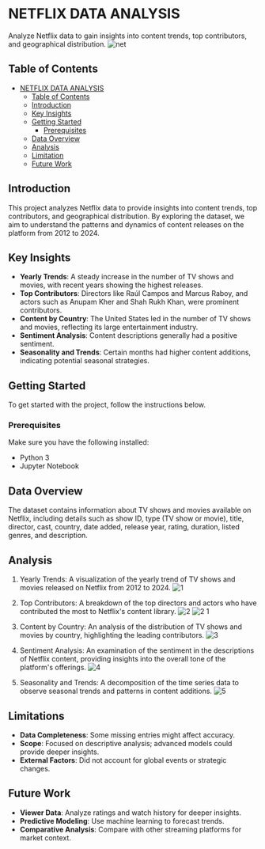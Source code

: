 # NETFLIX DATA ANALYSIS

Analyze Netflix data to gain insights into content trends, top contributors, and geographical distribution.
![net](https://github.com/bhkritika/Netflix-Data-Analysis/assets/141895513/b9c85ff5-7c27-436c-a818-9e1fa76ce28b)

## Table of Contents

- [NETFLIX DATA ANALYSIS](#netflix-data-analysis)
  - [Table of Contents](#table-of-contents)
  - [Introduction](#introduction)
  - [Key Insights](#key-insights)
  - [Getting Started](#getting-started)
    - [Prerequisites](#prerequisites)
  - [Data Overview](#data-overview)
  - [Analysis](#analysis)
  - [Limitation](#limitations)
  - [Future Work](#future-work)


## Introduction

This project analyzes Netflix data to provide insights into content trends, top contributors, and geographical distribution. By exploring the dataset, we aim to understand the patterns and dynamics of content releases on the platform from 2012 to 2024.

## Key Insights

- **Yearly Trends**: A steady increase in the number of TV shows and movies, with recent years showing the highest releases.
- **Top Contributors**: Directors like Raúl Campos and Marcus Raboy, and actors such as Anupam Kher and Shah Rukh Khan, were prominent contributors.
- **Content by Country**: The United States led in the number of TV shows and movies, reflecting its large entertainment industry.
- **Sentiment Analysis**: Content descriptions generally had a positive sentiment.
- **Seasonality and Trends**: Certain months had higher content additions, indicating potential seasonal strategies.

## Getting Started

To get started with the project, follow the instructions below.

### Prerequisites

Make sure you have the following installed:

- Python 3
- Jupyter Notebook

## Data Overview

The dataset contains information about TV shows and movies available on Netflix, including details such as show ID, type (TV show or movie), title, director, cast, country, date added, release year, rating, duration, listed genres, and description.

## Analysis

1. Yearly Trends: A visualization of the yearly trend of TV shows and movies released on Netflix from 2012 to 2024.
![1  ](https://github.com/bhkritika/Netflix-Data-Analysis/assets/141895513/5e1121a6-81c6-4c32-82de-79cff18d5540)

2. Top Contributors: A breakdown of the top directors and actors who have contributed the most to Netflix's content library.
![2  ](https://github.com/bhkritika/Netflix-Data-Analysis/assets/141895513/c96cf65f-a173-44af-ad13-5e749e6194aa)
![2 1](https://github.com/bhkritika/Netflix-Data-Analysis/assets/141895513/ea4411c5-f78a-4b3b-b999-2c4856de9cf4)

3. Content by Country: An analysis of the distribution of TV shows and movies by country, highlighting the leading contributors.
![3](https://github.com/bhkritika/Netflix-Data-Analysis/assets/141895513/44037311-e1ce-43a4-8ffd-127eb54d8210)

4. Sentiment Analysis: An examination of the sentiment in the descriptions of Netflix content, providing insights into the overall tone of the platform's offerings.
![4  ](https://github.com/bhkritika/Netflix-Data-Analysis/assets/141895513/6ff38749-5798-49d6-8cc2-d1dbb3ef1225)

5. Seasonality and Trends: A decomposition of the time series data to observe seasonal trends and patterns in content additions.
![5](https://github.com/bhkritika/Netflix-Data-Analysis/assets/141895513/e9665c0d-3636-49cf-bcd4-e3dfe6376ea5)

## Limitations 

- **Data Completeness**: Some missing entries might affect accuracy.
- **Scope**: Focused on descriptive analysis; advanced models could provide deeper insights.
- **External Factors**: Did not account for global events or strategic changes.

## Future Work

- **Viewer Data**: Analyze ratings and watch history for deeper insights.
- **Predictive Modeling**: Use machine learning to forecast trends.
- **Comparative Analysis**: Compare with other streaming platforms for market context.
